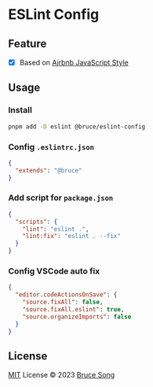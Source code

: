 # ESLint Config

## Feature

- [x] Based on [Airbnb JavaScript Style](https://github.com/airbnb/javascript)

## Usage

### Install

```bash
pnpm add -D eslint @bruce/eslint-config
```

### Config `.eslintrc.json`

```json
{
  "extends": "@bruce"
}
```

### Add script for `package.json`

```json
{
  "scripts": {
    "lint": "eslint .",
    "lint:fix": "eslint . --fix"
  }
}
```

### Config VSCode auto fix

```json
{
  "editor.codeActionsOnSave": {
    "source.fixAll": false,
    "source.fixAll.eslint": true,
    "source.organizeImports": false
  }
}
```

## License

[MIT](/LICENSE) License &copy; 2023 [Bruce Song](https://github.com/recallwei)
